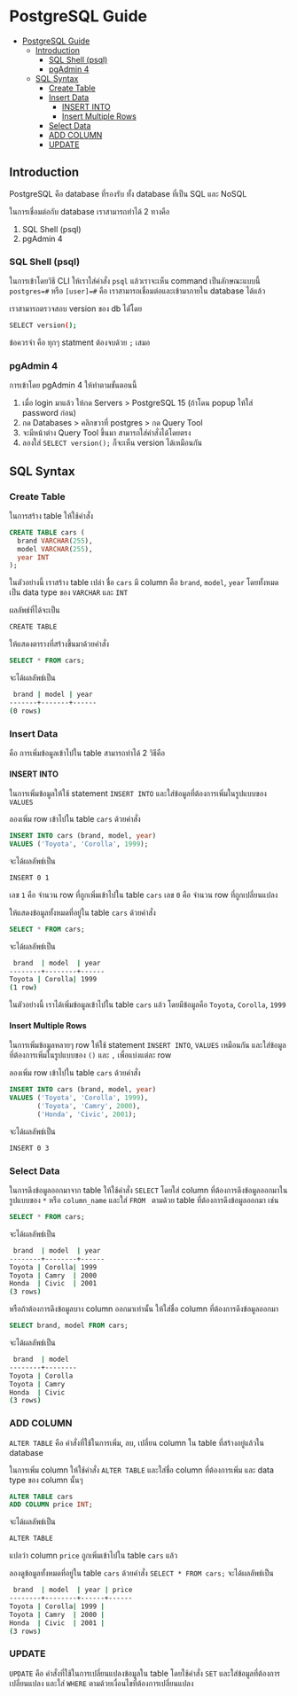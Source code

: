 # PostgreSQL Guide

- [PostgreSQL Guide](#postgresql-guide)
  - [Introduction](#introduction)
    - [SQL Shell (psql)](#sql-shell-psql)
    - [pgAdmin 4](#pgadmin-4)
  - [SQL Syntax](#sql-syntax)
    - [Create Table](#create-table)
    - [Insert Data](#insert-data)
      - [INSERT INTO](#insert-into)
      - [Insert Multiple Rows](#insert-multiple-rows)
    - [Select Data](#select-data)
    - [ADD COLUMN](#add-column)
    - [UPDATE](#update)

## Introduction

PostgreSQL คือ database ที่รองรับ ทั้ง database ที่เป็น SQL และ NoSQL

ในการเชื่อมต่อกับ database เราสามารถทำได้ 2 ทางคือ

1. SQL Shell (psql)
2. pgAdmin 4

### SQL Shell (psql)

ในการเข้าโดยวิธี CLI ให้เราใส่คำสั่ง `psql` แล้วเราจะเห็น command เป็นลักษณะแบบนี้ `postgres=#` หรือ `[user]=#` คือ เราสามารถเชื่อมต่อและเข้ามาภายใน database ได้แล้ว

เราสามารถตรวจสอบ version ของ db ไดัโดย

```bash
SELECT version();
```
ข้อควรจำ คือ ทุกๆ statment ต้องจบด้วย `;` เสมอ

### pgAdmin 4

การเข้าโดย pgAdmin 4 ให้ทำตามขั้นตอนนี้

1. เมื่อ login มาแล้ว ให้กด Servers > PostgreSQL 15 (ถ้าโดน popup ให้ใส่ password ก่อน)
2. กด Databases > คลิกขวาที่ postgres > กด Query Tool
3. จะมีหน้าต่าง Query Tool ขึ้นมา สามารถใส่คำสั่งได้โดยตรง
4. ลองใส่ `SELECT version();` ก็จะเห็น version ได้เหมือนกัน

## SQL Syntax

### Create Table

ในการสร้าง table ให้ใช้คำสั่ง

```sql
CREATE TABLE cars (
  brand VARCHAR(255),
  model VARCHAR(255),
  year INT
);
```

ในตัวอย่างนี้ เราสร้าง table เปล่า ชื่อ `cars` มี column คือ `brand`, `model`, `year` โดยทั้งหมดเป็น data type ของ `VARCHAR` และ `INT`

ผลลัพธ์ที่ได้จะเป็น

```bash
CREATE TABLE
```
ให้แสดงตารางที่สร้างขึ้นมาด้วยคำสั่ง

```sql
SELECT * FROM cars;
```

จะได้ผลลัพธ์เป็น

```bash
 brand | model | year
-------+-------+------
(0 rows)
```

### Insert Data

คือ การเพิ่มข้อมูลเข้าไปใน table สามารถทำได้ 2 วิธีคือ

#### INSERT INTO
ในการเพิ่มข้อมูลให้ใช้ statement `INSERT INTO` และใส่ข้อมูลที่ต้องการเพิ่มในรูปแบบของ `VALUES` 

ลองเพิ่ม row เข้าไปใน table `cars` ด้วยคำสั่ง

```sql
INSERT INTO cars (brand, model, year)
VALUES ('Toyota', 'Corolla', 1999);
```

จะได้ผลลัพธ์เป็น

```bash
INSERT 0 1
```

เลข `1` คือ จำนวน row ที่ถูกเพิ่มเข้าไปใน table `cars`
เลข `0` คือ จำนวน row ที่ถูกเปลี่ยนแปลง

ให้แสดงข้อมูลทั้งหมดที่อยู่ใน table `cars` ด้วยคำสั่ง

```sql
SELECT * FROM cars;
```

จะได้ผลลัพธ์เป็น

```bash
 brand  | model  | year
--------+--------+------
Toyota | Corolla| 1999
(1 row)
```

ในตัวอย่างนี้ เราได้เพิ่มข้อมูลเข้าไปใน table `cars` แล้ว โดยมีข้อมูลคือ `Toyota`, `Corolla`, `1999`

#### Insert Multiple Rows

ในการเพิ่มข้อมูลหลายๆ row ให้ใช้ statement `INSERT INTO`, `VALUES` เหมือนกัน และใส่ข้อมูลที่ต้องการเพิ่มในรูปแบบของ `()` และ `,` เพื่อแบ่งแต่ละ row

ลองเพิ่ม row เข้าไปใน table `cars` ด้วยคำสั่ง

```sql
INSERT INTO cars (brand, model, year)
VALUES ('Toyota', 'Corolla', 1999),
       ('Toyota', 'Camry', 2000),
       ('Honda', 'Civic', 2001);
```

จะได้ผลลัพธ์เป็น

```bash
INSERT 0 3
```

### Select Data

ในการดึงข้อมูลออกมาจาก table ให้ใช้คำสั่ง `SELECT` โดยใส่ column ที่ต้องการดึงข้อมูลออกมาในรูปแบบของ `*` หรือ `column_name` และใส่ `FROM ` ตามด้วย table ที่ต้องการดึงข้อมูลออกมา เช่น
  
```sql
SELECT * FROM cars;
```

จะได้ผลลัพธ์เป็น

```bash
 brand  | model  | year
--------+--------+------
Toyota | Corolla| 1999
Toyota | Camry  | 2000
Honda  | Civic  | 2001
(3 rows)
```

หรือถ้าต้องการดึงข้อมูลบาง column ออกมาเท่านั้น ให้ใส่ชื่อ column ที่ต้องการดึงข้อมูลออกมา

```sql
SELECT brand, model FROM cars;
```

จะได้ผลลัพธ์เป็น

```bash
 brand  | model
--------+--------
Toyota | Corolla
Toyota | Camry
Honda  | Civic
(3 rows)
```

### ADD COLUMN

`ALTER TABLE` คือ คำสั่งที่ใช้ในการเพิ่ม, ลบ, เปลี่ยน column ใน table ที่สร้างอยู่แล้วใน database

ในการเพิ่ม column ให้ใช้คำสั่ง `ALTER TABLE` และใส่ชื่อ column ที่ต้องการเพิ่ม และ data type ของ column นั้นๆ

```sql
ALTER TABLE cars
ADD COLUMN price INT;
```

จะได้ผลลัพธ์เป็น

```bash
ALTER TABLE
```

แปลว่า column `price` ถูกเพิ่มเข้าไปใน table `cars` แล้ว

ลองดูข้อมูลทั้งหมดที่อยู่ใน table `cars` ด้วยคำสั่ง `SELECT * FROM cars;` จะได้ผลลัพธ์เป็น

```bash
 brand  | model  | year | price
--------+--------+------+------
Toyota | Corolla| 1999 |
Toyota | Camry  | 2000 |
Honda  | Civic  | 2001 |
(3 rows)
```

### UPDATE

`UPDATE` คือ คำสั่งที่ใช้ในการเปลี่ยนแปลงข้อมูลใน table โดยใช้คำสั่ง `SET` และใส่ข้อมูลที่ต้องการเปลี่ยนแปลง และใส่ `WHERE` ตามด้วยเงื่อนไขที่ต้องการเปลี่ยนแปลง

